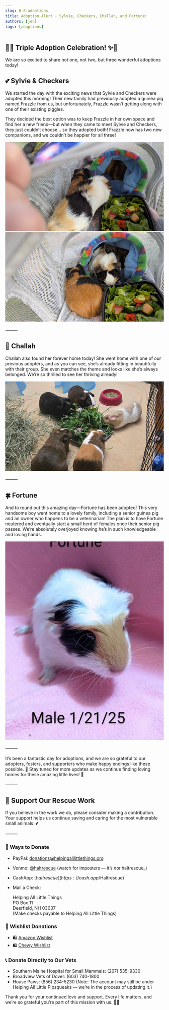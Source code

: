 ```yaml
---
slug: 6-8-adoptions
title: Adoption Alert - Sylvie, Checkers, Challah, and Fortune!
authors: [jen]
tags: [adoptions]
---
```


## 🐹✨ Triple Adoption Celebration! ✨🐹

We are so excited to share not one, not two, but three wonderful adoptions today!

<!-- truncate -->

## 💕 Sylvie & Checkers

We started the day with the exciting news that Sylvie and Checkers were adopted this morning! Their new family had previously adopted a guinea pig named Frazzle from us, but unfortunately, Frazzle wasn’t getting along with one of their existing piggies.

They decided the best option was to keep Frazzle in her own space and find her a new friend—but when they came to meet Sylvie and Checkers, they just couldn’t choose… so they adopted both! Frazzle now has two new companions, and we couldn’t be happier for all three!

![Sylvie and Checkers](adoptions.jpg)
![Sylvie and Checkers](adoptions2.jpg)

⸻

## 🥖 Challah

Challah also found her forever home today! She went home with one of our previous adopters, and as you can see, she’s already fitting in beautifully with their group. She even matches the theme and looks like she’s always belonged. We’re so thrilled to see her thriving already!

![Challah](adoptions3.jpg)

⸻

## 🍀 Fortune

And to round out this amazing day—Fortune has been adopted! This very handsome boy went home to a lovely family, including a senior guinea pig and an owner who happens to be a veterinarian! The plan is to have Fortune neutered and eventually start a small herd of females once their senior pig passes. We’re absolutely overjoyed knowing he’s in such knowledgeable and loving hands.

![Fortune](adoptions4.jpg)

⸻

It’s been a fantastic day for adoptions, and we are so grateful to our adopters, fosters, and supporters who make happy endings like these possible. 🥰 Stay tuned for more updates as we continue finding loving homes for these amazing little lives! 💛

⸻

## 🙏  Support Our Rescue Work

If you believe in the work we do, please consider making a contribution.
Your support helps us continue saving and caring for the most vulnerable small animals. 💕

⸻

### 💸  Ways to Donate
 - PayPal: donations@helpingalllittlethings.org
 - Venmo: [@haltrescue](https://account.venmo.com/u/haltrescue) (watch for imposters — it’s _not_ haltrescue_)
 - CashApp: [$haltrescue](https://cash.app/$Haltrescue)
 - Mail a Check:  
  
    Helping All Little Things    
    PO Box 11    
    Deerfield, NH 03037    
    (Make checks payable to Helping All Little Things)    


### 🛒 Wishlist Donations
 - 🛍️ [Amazon Wishlist](https://tinyurl.com/HALT-Amazon-Wishlist)
 - 🛍️ [Chewy Wishlist](https://tinyurl.com/HALT-Chewy-Wishlist)


### 📞 Donate Directly to Our Vets
 - Southern Maine Hospital for Small Mammals: (207) 535-9330
 - Broadview Vets of Dover: (603) 740-1800
 - House Paws: (856) 234-5230
(Note: The account may still be under Helping All Little Pipsqueaks — we’re in the process of updating it.)

Thank you for your continued love and support.
Every life matters, and we’re so grateful you’re part of this mission with us. 🐹💕
